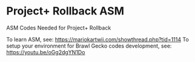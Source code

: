 # Project+ Rollback ASM
ASM Codes Needed for Project+ Rollback

To learn ASM, see: https://mariokartwii.com/showthread.php?tid=1114
To setup your environment for Brawl Gecko codes development, see: https://youtu.be/oGg2dgYN1Do
